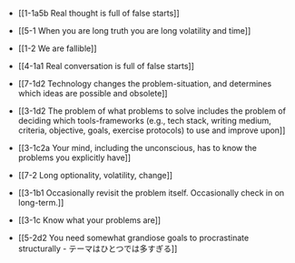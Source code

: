 - [[1-1a5b Real thought is full of false starts]]
- [[5-1 When you are long truth you are long volatility and time]]
- [[1-2 We are fallible]]
- [[4-1a1 Real conversation is full of false starts]]
- [[7-1d2 Technology changes the problem-situation, and determines which ideas are possible and obsolete]]
- [[3-1d2 The problem of what problems to solve includes the problem of deciding which tools-frameworks (e.g., tech stack, writing medium, criteria, objective, goals, exercise protocols) to use and improve upon]]
- [[3-1c2a Your mind, including the unconscious, has to know the problems you explicitly have]]
- [[7-2 Long optionality, volatility, change]]

- [[3-1b1 Occasionally revisit the problem itself. Occasionally check in on long-term.]]
- [[3-1c Know what your problems are]]

- [[5-2d2 You need somewhat grandiose goals to procrastinate structurally - テーマはひとつでは多すぎる]]

